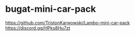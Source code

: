 # bugat-mini-car-pack
https://github.com/TristonKarwowski/Lambo-mini-car-pack
https://discord.gg/HPks8Hu7zt
